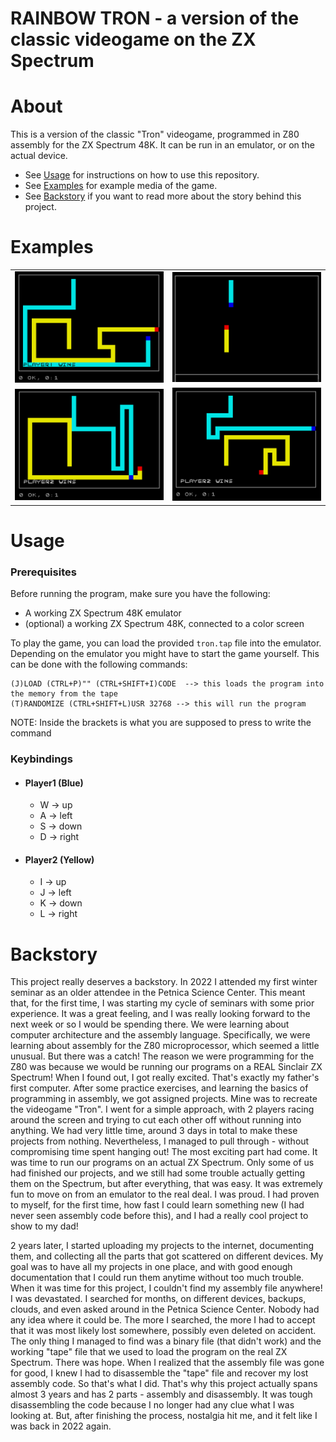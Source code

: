 # RAINBOW TRON - a version of the classic videogame on the ZX Spectrum

# About

This is a version of the classic "Tron" videogame, programmed in Z80 assembly for the ZX Spectrum 48K. It can be run in an emulator, or on the actual device.

 * See [Usage](#usage) for instructions on how to use this repository.
 * See [Examples](#examples) for example media of the game.
 * See [Backstory](#backstory) if you want to read more about the story behind this project.

# Examples

<table>
    <tbody>
        <tr>
            <td align="center">
                <img src="media/p1_wins_wall.png" alt="player1_wins_wall" style="width:100%">
            </td>
            <td align="center">
                <img src="media/start.png" alt="start" style="width:100%">
            </td align="center">
        </tr>
        <tr>
            <td align="center">
                <img src="media/p2_wins.png" alt="player2_wins_cut" style="width:100%">
            </td>
            <td align="center">
                <img src="media/p2_wins_wall.png" alt="player2_wins_wall" style="width:100%">
            </td align="center">
        </tr>
    </tbody>
<table>

# Usage

### Prerequisites
Before running the program, make sure you have the following:

* A working ZX Spectrum 48K emulator
* (optional) a working ZX Spectrum 48K, connected to a color screen

To play the game, you can load the provided `tron.tap` file into the emulator.
Depending on the emulator you might have to start the game yourself. This can be done with the following commands:
```
(J)LOAD (CTRL+P)"" (CTRL+SHIFT+I)CODE  --> this loads the program into the memory from the tape
(T)RANDOMIZE (CTRL+SHIFT+L)USR 32768 --> this will run the program
```
NOTE: Inside the brackets is what you are supposed to press to write the command

### Keybindings
* #### Player1 (Blue)
  * W -> up
  * A -> left
  * S -> down
  * D -> right
* #### Player2 (Yellow)
  * I -> up
  * J -> left
  * K -> down
  * L -> right
 
# Backstory

This project really deserves a backstory. In 2022 I attended my first winter seminar as an older attendee in the Petnica Science Center. This meant that, for the first time, I was starting my cycle of seminars with some prior experience. It was a great feeling, and I was really looking forward to the next week or so I would be spending there. We were learning about computer architecture and the assembly language. Specifically, we were learning about assembly for the Z80 microprocessor, which seemed a little unusual. But there was a catch! The reason we were programming for the Z80 was because we would be running our programs on a REAL Sinclair ZX Spectrum! When I found out, I got really excited. That's exactly my father's first computer. After some practice exercises, and learning the basics of programming in assembly, we got assigned projects. Mine was to recreate the videogame "Tron". I went for a simple approach, with 2 players racing around the screen and trying to cut each other off without running into anything. We had very little time, around 3 days in total to make these projects from nothing. Nevertheless, I managed to pull through - without compromising time spent hanging out! The most exciting part had come. It was time to run our programs on an actual ZX Spectrum. Only some of us had finished our projects, and we still had some trouble actually getting them on the Spectrum, but after everything, that was easy. It was extremely fun to move on from an emulator to the real deal. I was proud. I had proven to myself, for the first time, how fast I could learn something new (I had never seen assembly code before this), and I had a really cool project to show to my dad!

2 years later, I started uploading my projects to the internet, documenting them, and collecting all the parts that got scattered on different devices. My goal was to have all my projects in one place, and with good enough documentation that I could run them anytime without too much trouble. When it was time for this project, I couldn't find my assembly file anywhere! I was devastated. I searched for months, on different devices, backups, clouds, and even asked around in the Petnica Science Center. Nobody had any idea where it could be. The more I searched, the more I had to accept that it was most likely lost somewhere, possibly even deleted on accident. The only thing I managed to find was a binary file (that didn't work) and the working "tape" file that we used to load the program on the real ZX Spectrum. There was hope. When I realized that the assembly file was gone for good, I knew I had to disassemble the "tape" file and recover my lost assembly code. So that's what I did. That's why this project actually spans almost 3 years and has 2 parts - assembly and disassembly. It was tough disassembling the code because I no longer had any clue what I was looking at. But, after finishing the process, nostalgia hit me, and it felt like I was back in 2022 again.

